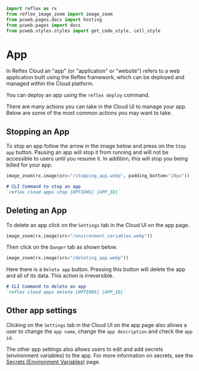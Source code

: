 ```python exec
import reflex as rx
from reflex_image_zoom import image_zoom
from pcweb.pages.docs import hosting 
from pcweb.pages import docs
from pcweb.styles.styles import get_code_style, cell_style
```

# App

In Reflex Cloud an "app" (or "application" or "website") refers to a web application built using the Reflex framework, which can be deployed and managed within the Cloud platform. 

You can deploy an app using the `reflex deploy` command.

There are many actions you can take in the Cloud UI to manage your app. Below are some of the most common actions you may want to take.


## Stopping an App

To stop an app follow the arrow in the image below and press on the `Stop app` button. Pausing an app will stop it from running and will not be accessible to users until you resume it. In addition, this will stop you being billed for your app.

```python eval
image_zoom(rx.image(src="/stopping_app.webp", padding_bottom="20px"))
```

```md alert info
# CLI Command to stop an app
`reflex cloud apps stop [OPTIONS] [APP_ID]`
```

## Deleting an App

To delete an app click on the `Settings` tab in the Cloud UI on the app page.

```python eval
image_zoom(rx.image(src="/environment_variables.webp"))
```

Then click on the `Danger` tab as shown below.

```python eval
image_zoom(rx.image(src="/deleting_app.webp"))
```

Here there is a `Delete app` button. Pressing this button will delete the app and all of its data. This action is irreversible.

```md alert info
# CLI Command to delete an app
`reflex cloud apps delete [OPTIONS] [APP_ID]`
```


## Other app settings

Clicking on the `Settings` tab in the Cloud UI on the app page also allows a user to change the `app name`, change the `app description` and check the `app id`.

The other app settings also allows users to edit and add secrets (environment variables) to the app. For more information on secrets, see the [Secrets (Environment Variables)]({hosting.secrets_environment_vars.path}) page.
